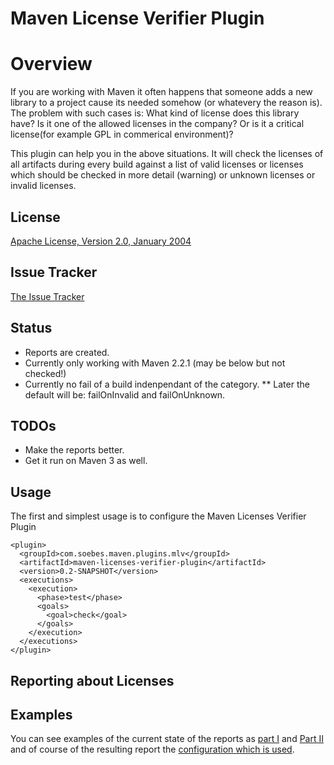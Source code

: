# Maven License Verifier Plugin

# Overview

If you are working with Maven it often happens that someone adds a new library to 
a project cause its needed somehow (or whatevery the reason is). The problem with 
such cases is: What kind of license does this library have? Is it one of the 
allowed licenses in the company?  Or is it a critical license(for example GPL in 
commerical environment)?

This plugin can help you in the above situations. It will check the licenses of
all artifacts during every build against a list of valid licenses or licenses which should
be checked in more detail (warning) or unknown licenses or invalid licenses.

## License

[Apache License, Version 2.0, January 2004](http://www.apache.org/licenses/)

## Issue Tracker

[The Issue Tracker](https://github.com/khmarbaise/Maven-Licenses-Verifier-Plugin/issues)

## Status

 * Reports are created.
 * Currently only working with Maven 2.2.1 (may be below but not checked!)
 * Currently no fail of a build indenpendant of the category.
 ** Later the default will be: failOnInvalid and failOnUnknown.


## TODOs

 * Make the reports better.
 * Get it run on Maven 3 as well.

## Usage

The first and simplest usage is to configure the Maven Licenses Verifier Plugin

    <plugin>
      <groupId>com.soebes.maven.plugins.mlv</groupId>
      <artifactId>maven-licenses-verifier-plugin</artifactId>
      <version>0.2-SNAPSHOT</version>
      <executions>
        <execution>
          <phase>test</phase>
          <goals>
            <goal>check</goal>
          </goals>
        </execution>
      </executions>
    </plugin>

## Reporting about Licenses



Examples
--------

You can see examples of the current state of the reports as [part I](http://blog.soebes.de/uploads/Screenshot-Artifact-License-Categories.png)
 and [Part II](http://blog.soebes.de/uploads/Screenshot-Artifact-Categories.png) and of course
of the resulting report the [configuration which is used](http://blog.soebes.de/uploads/Screenshot-License-Configuration.png).

